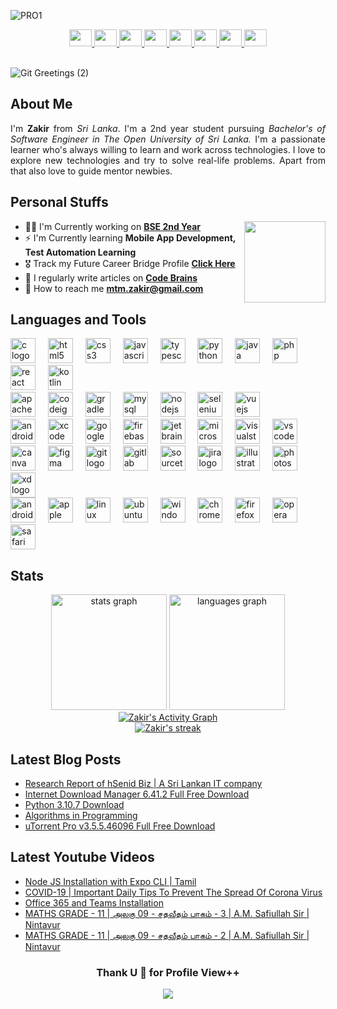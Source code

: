 ![PRO1](https://github.com/mtmzakir/mtmzakir/assets/90142607/a0ab78d9-747c-4eef-9903-5634fa857d3b)

<div align="center">
  <a href="https://www.facebook.com/mtm.zakir/" target="_blank">
    <img src="https://raw.githubusercontent.com/maurodesouza/profile-readme-generator/master/src/assets/icons/social/facebook/default.svg" width="36" height="27"/>
  </a>
  <a href="https://www.instagram.com/i4m_zakir" target="_blank">
    <img src="https://raw.githubusercontent.com/maurodesouza/profile-readme-generator/master/src/assets/icons/social/instagram/default.svg" width="36" height="27"/>
  </a>
  <a href="https://www.linkedin.com/in/mtmzakir/" target="_blank">
    <img src="https://raw.githubusercontent.com/maurodesouza/profile-readme-generator/master/src/assets/icons/social/linkedin/default.svg" width="36" height="27"/>
  </a>
  <a href="https://stackoverflow.com/users/17740196/mtmzakir" target="_blank">
    <img src="https://raw.githubusercontent.com/maurodesouza/profile-readme-generator/master/src/assets/icons/social/stackoverflow/default.svg" width="36" height="27"/>
  </a>
  <a href="https://t.me/i4m_zakir" target="_blank">
    <img src="https://raw.githubusercontent.com/maurodesouza/profile-readme-generator/master/src/assets/icons/social/telegram/default.svg" width="36" height="27"/>
  </a>
  <a href="https://twitter.com/i4m_zakir" target="_blank">
    <img src="https://raw.githubusercontent.com/maurodesouza/profile-readme-generator/master/src/assets/icons/social/twitter/default.svg" width="36" height="27"/>
  </a>
  <a href="https://wa.me/+94752202440" target="_blank">
    <img src="https://raw.githubusercontent.com/maurodesouza/profile-readme-generator/master/src/assets/icons/social/whatsapp/default.svg" width="36" height="27"/>
  </a>
  <a href="https://www.youtube.com/channel/UCCwyrumvGx6L_6pP5Oc6pIw" target="_blank">
    <img src="https://raw.githubusercontent.com/maurodesouza/profile-readme-generator/master/src/assets/icons/social/youtube/default.svg" width="36" height="27"/>
  </a>
</div>
<br>

![Git Greetings (2)](https://user-images.githubusercontent.com/90142607/190711489-96cb72ae-cf1b-4339-912f-9f251847f440.gif)

## About Me
<p align="justify" > I'm <b>Zakir</b> from <em>Sri Lanka</em>. I'm a 2nd year student pursuing <em>Bachelor's of Software Engineer in The Open University of Sri Lanka.</em> 
I'm a passionate learner who's always willing to learn and work across technologies. I love to explore new technologies and try to solve real-life problems. Apart from that also love to guide mentor newbies. </p>

## Personal Stuffs
- 👨‍💻 I'm Currently working on **[BSE 2nd Year](https://github.com/stars/mtmzakir/lists/2-bse-2nd-year)** <img align="right" height="130" src="https://user-images.githubusercontent.com/90142607/190706608-d9a333b2-10c6-4069-a839-f477c61190d2.png"/>
- ⚡ I'm Currently learning **Mobile App Development, Test Automation Learning**
- 🎖️ Track my Future Career Bridge Profile **[Click Here](https://app.futurecareersbridge.net/public-profile/19748)**
- 📝 I regularly write articles on **[Code Brains](https://code-brains.blogspot.com)**
- 📧 How to reach me **mtm.zakir@gmail.com** 
  
## Languages and Tools
<div align="left">
  <img src="https://cdn.jsdelivr.net/gh/devicons/devicon/icons/c/c-original.svg" height="40" alt="c logo"  />
  <img width="12" />
  <img src="https://cdn.jsdelivr.net/gh/devicons/devicon/icons/html5/html5-original.svg" height="40" alt="html5 logo"  />
  <img width="12" />
  <img src="https://cdn.jsdelivr.net/gh/devicons/devicon/icons/css3/css3-original.svg" height="40" alt="css3 logo"  />
  <img width="12" />
  <img src="https://cdn.jsdelivr.net/gh/devicons/devicon/icons/javascript/javascript-original.svg" height="40" alt="javascript logo"  />
  <img width="12" />
  <img src="https://cdn.jsdelivr.net/gh/devicons/devicon/icons/typescript/typescript-original.svg" height="40" alt="typescript logo"  />
  <img width="12" />
  <img src="https://cdn.jsdelivr.net/gh/devicons/devicon/icons/python/python-original.svg" height="40" alt="python logo"  />
  <img width="12" />
  <img src="https://cdn.jsdelivr.net/gh/devicons/devicon/icons/java/java-original.svg" height="40" alt="java logo"  />
  <img width="12" />
  <img src="https://cdn.jsdelivr.net/gh/devicons/devicon/icons/php/php-original.svg" height="40" alt="php logo"  />
  <img width="12" />
  <img src="https://cdn.jsdelivr.net/gh/devicons/devicon/icons/react/react-original.svg" height="40" alt="react logo"  />
  <img width="12" />
  <img src="https://cdn.jsdelivr.net/gh/devicons/devicon/icons/kotlin/kotlin-original.svg" height="40" alt="kotlin logo"  />
</div>
<div align="left">
  <img src="https://cdn.jsdelivr.net/gh/devicons/devicon/icons/apache/apache-original.svg" height="40" alt="apache logo"  />
  <img width="12" />
  <img src="https://cdn.jsdelivr.net/gh/devicons/devicon/icons/codeigniter/codeigniter-plain.svg" height="40" alt="codeigniter logo"  />
  <img width="12" />
  <img src="https://cdn.jsdelivr.net/gh/devicons/devicon/icons/gradle/gradle-plain.svg" height="40" alt="gradle logo"  />
  <img width="12" />
  <img src="https://cdn.jsdelivr.net/gh/devicons/devicon/icons/mysql/mysql-original.svg" height="40" alt="mysql logo"  />
  <img width="12" />
  <img src="https://cdn.jsdelivr.net/gh/devicons/devicon/icons/nodejs/nodejs-original.svg" height="40" alt="nodejs logo"  />
  <img width="12" />
  <img src="https://cdn.jsdelivr.net/gh/devicons/devicon/icons/selenium/selenium-original.svg" height="40" alt="selenium logo"  />
  <img width="12" />
  <img src="https://cdn.jsdelivr.net/gh/devicons/devicon/icons/vuejs/vuejs-original.svg" height="40" alt="vuejs logo"  />
</div>
<div align="left">
  <img src="https://cdn.jsdelivr.net/gh/devicons/devicon/icons/androidstudio/androidstudio-original.svg" height="40" alt="androidstudio logo"  />
  <img width="12" />
  <img src="https://cdn.jsdelivr.net/gh/devicons/devicon/icons/xcode/xcode-original.svg" height="40" alt="xcode logo"  />
  <img width="12" />
  <img src="https://cdn.jsdelivr.net/gh/devicons/devicon/icons/googlecloud/googlecloud-original.svg" height="40" alt="googlecloud logo"  />
  <img width="12" />
  <img src="https://cdn.jsdelivr.net/gh/devicons/devicon/icons/firebase/firebase-plain.svg" height="40" alt="firebase logo"  />
  <img width="12" />
  <img src="https://cdn.jsdelivr.net/gh/devicons/devicon/icons/jetbrains/jetbrains-original.svg" height="40" alt="jetbrains logo"  />
  <img width="12" />
  <img src="https://cdn.jsdelivr.net/gh/devicons/devicon/icons/microsoftsqlserver/microsoftsqlserver-plain.svg" height="40" alt="microsoftsqlserver logo"  />
  <img width="12" />
  <img src="https://cdn.jsdelivr.net/gh/devicons/devicon/icons/visualstudio/visualstudio-plain.svg" height="40" alt="visualstudio logo"  />
  <img width="12" />
  <img src="https://cdn.jsdelivr.net/gh/devicons/devicon/icons/vscode/vscode-original.svg" height="40" alt="vscode logo"  />
</div>
<div align="left">
 <img src="https://cdn.jsdelivr.net/gh/devicons/devicon/icons/canva/canva-original.svg" height="40" alt="canva logo"  />
  <img width="12" />
  <img src="https://cdn.jsdelivr.net/gh/devicons/devicon/icons/figma/figma-original.svg" height="40" alt="figma logo"  />
  <img width="12" />
  <img src="https://cdn.jsdelivr.net/gh/devicons/devicon/icons/git/git-original.svg" height="40" alt="git logo"  />
  <img width="12" />
  <img src="https://cdn.jsdelivr.net/gh/devicons/devicon/icons/gitlab/gitlab-original.svg" height="40" alt="gitlab logo"  />
  <img width="12" />
  <img src="https://cdn.jsdelivr.net/gh/devicons/devicon/icons/sourcetree/sourcetree-original.svg" height="40" alt="sourcetree logo"  />
  <img width="12" />
  <img src="https://cdn.jsdelivr.net/gh/devicons/devicon/icons/jira/jira-original.svg" height="40" alt="jira logo"  />
  <img width="12" />
  <img src="https://cdn.jsdelivr.net/gh/devicons/devicon/icons/illustrator/illustrator-plain.svg" height="40" alt="illustrator logo"  />
  <img width="12" />
  <img src="https://cdn.jsdelivr.net/gh/devicons/devicon/icons/photoshop/photoshop-plain.svg" height="40" alt="photoshop logo"  />
  <img width="12" />
  <img src="https://cdn.jsdelivr.net/gh/devicons/devicon/icons/xd/xd-plain.svg" height="40" alt="xd logo"  />
</div>
<div align="left">
    <img src="https://cdn.jsdelivr.net/gh/devicons/devicon/icons/android/android-original.svg" height="40" alt="android logo"  />
  <img width="12" />
  <img src="https://cdn.jsdelivr.net/gh/devicons/devicon/icons/apple/apple-original.svg" height="40" alt="apple logo"  />
  <img width="12" />
  <img src="https://cdn.jsdelivr.net/gh/devicons/devicon/icons/linux/linux-original.svg" height="40" alt="linux logo"  />
  <img width="12" />
  <img src="https://cdn.jsdelivr.net/gh/devicons/devicon/icons/ubuntu/ubuntu-plain.svg" height="40" alt="ubuntu logo"  />
  <img width="12" />
  <img src="https://cdn.jsdelivr.net/gh/devicons/devicon/icons/windows8/windows8-original.svg" height="40" alt="windows8 logo"  />
  <img width="12" />
  <img src="https://cdn.jsdelivr.net/gh/devicons/devicon/icons/chrome/chrome-original.svg" height="40" alt="chrome logo"  />
  <img width="12" />
  <img src="https://cdn.jsdelivr.net/gh/devicons/devicon/icons/firefox/firefox-original.svg" height="40" alt="firefox logo"  />
  <img width="12" />
  <img src="https://cdn.jsdelivr.net/gh/devicons/devicon/icons/opera/opera-original.svg" height="40" alt="opera logo"  />
  <img width="12" />
  <img src="https://cdn.jsdelivr.net/gh/devicons/devicon/icons/safari/safari-original.svg" height="40" alt="safari logo"  />
</div>

## Stats 

<div align="center">
  <img src="https://github-readme-stats.vercel.app/api?hide_title=false&hide_rank=false&show_icons=true&include_all_commits=true&count_private=true&disable_animations=false&theme=chartreuse-dark&locale=en&bg_color=0D1117&hide_border=true&username=mtmzakir" height="185" alt="stats graph"  />
  <img src="https://github-readme-stats.vercel.app/api/top-langs?locale=en&hide_title=false&layout=compact&card_width=320&langs_count=12&theme=chartreuse-dark&bg_color=0D1117&hide_border=true&username=mtmzakir" height="185" alt="languages graph"  />
</div>
<div align="center">      
<a href="https://github.com/mtmzakir/github-readme-activity-graph"><img alt="Zakir's Activity Graph" src="https://github-readme-activity-graph.vercel.app/graph?username=mtmzakir&bg_color=0D1117&color=71E204&line=0299E0&point=FFFFFF&hide_border=true" /></a>
</div>
<div align="center">     
    <a href="https://github.com/mtmzakir/github-readme-streak-stats">
        <img title="🔥Excellent Streak" alt="Zakir's streak" src="https://github-readme-streak-stats.herokuapp.com/?user=mtmzakir&theme=chartreuse-dark&hide_border=true&stroke=0000&background=0D1117"/></a> 
</div>

## Latest Blog Posts
<!-- BLOG-POST-LIST:START -->
- [Research Report of hSenid Biz | A Sri Lankan IT company](https://code-brains.blogspot.com/2023/06/research-report-of-hsenid-biz-sri.html)
- [Internet Download Manager 6.41.2 Full Free Download](https://code-brains.blogspot.com/2022/09/python-3107-download_19.html)
- [Python 3.10.7 Download](https://code-brains.blogspot.com/2022/09/python-3107-download.html)
- [Algorithms in Programming](https://code-brains.blogspot.com/2022/08/algorithms-in-programming.html)
- [uTorrent Pro v3.5.5.46096 Full Free Download](https://code-brains.blogspot.com/2022/08/utorrent-pro-v35546096-full-free.html)
<!-- BLOG-POST-LIST:END -->

## Latest Youtube Videos
<!-- YOUTUBE-VIDEO-LIST:START -->
- [Node JS Installation with Expo CLI | Tamil](https://www.youtube.com/watch?v=DEX6aOEPA6o)
- [COVID-19 | Important Daily  Tips To Prevent The Spread Of Corona Virus](https://www.youtube.com/watch?v=PR7d5b0AcSc)
- [Office 365 and Teams Installation](https://www.youtube.com/watch?v=xcwVe1CdcLM)
- [MATHS GRADE - 11 | அலகு 09 - சதவீதம் பாகம் - 3 | A.M. Safiullah Sir | Nintavur](https://www.youtube.com/watch?v=ho1in0oOjss)
- [MATHS GRADE - 11 | அலகு 09 - சதவீதம் பாகம் - 2 | A.M. Safiullah Sir | Nintavur](https://www.youtube.com/watch?v=ubMcsufV42c)
<!-- YOUTUBE-VIDEO-LIST:END -->

<div align="center">
<h3 >Thank U 🥰 for Profile View++ </h3>
  <img src="https://profile-counter.glitch.me/mtmzakir/count.svg?"  />
</div>





